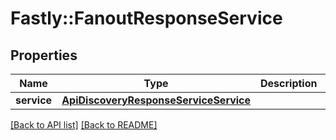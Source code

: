 # Fastly::FanoutResponseService

## Properties

| Name | Type | Description | Notes |
| ---- | ---- | ----------- | ----- |
| **service** | [**ApiDiscoveryResponseServiceService**](ApiDiscoveryResponseServiceService.md) |  | [optional] |

[[Back to API list]](../../README.md#endpoints) [[Back to README]](../../README.md)


